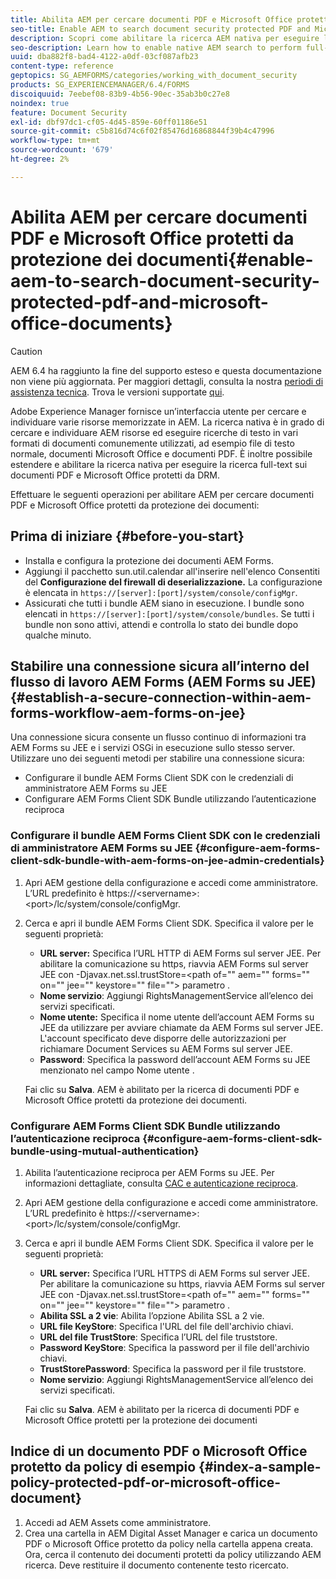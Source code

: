 ```yaml
---
title: Abilita AEM per cercare documenti PDF e Microsoft Office protetti da protezione dei documenti
seo-title: Enable AEM to search document security protected PDF and Microsoft Office documents
description: Scopri come abilitare la ricerca AEM nativa per eseguire la ricerca full-text sui documenti PDF protetti DRM.
seo-description: Learn how to enable native AEM search to perform full-text search on DRM protected PDF documents.
uuid: dba882f8-bad4-4122-a0df-03cf087afb23
content-type: reference
geptopics: SG_AEMFORMS/categories/working_with_document_security
products: SG_EXPERIENCEMANAGER/6.4/FORMS
discoiquuid: 7eebef08-83b9-4b56-90ec-35ab3b0c27e8
noindex: true
feature: Document Security
exl-id: dbf97dc1-cf05-4d45-859e-60ff01186e51
source-git-commit: c5b816d74c6f02f85476d16868844f39b4c47996
workflow-type: tm+mt
source-wordcount: '679'
ht-degree: 2%

---
```


# Abilita AEM per cercare documenti PDF e Microsoft Office protetti da protezione dei documenti{#enable-aem-to-search-document-security-protected-pdf-and-microsoft-office-documents}

>[!CAUTION]
>
>AEM 6.4 ha raggiunto la fine del supporto esteso e questa documentazione non viene più aggiornata. Per maggiori dettagli, consulta la nostra [periodi di assistenza tecnica](https://helpx.adobe.com/it/support/programs/eol-matrix.html). Trova le versioni supportate [qui](https://experienceleague.adobe.com/docs/).

Adobe Experience Manager fornisce un’interfaccia utente per cercare e individuare varie risorse memorizzate in AEM. La ricerca nativa è in grado di cercare e individuare AEM risorse ed eseguire ricerche di testo in vari formati di documenti comunemente utilizzati, ad esempio file di testo normale, documenti Microsoft Office e documenti PDF. È inoltre possibile estendere e abilitare la ricerca nativa per eseguire la ricerca full-text sui documenti PDF e Microsoft Office protetti da DRM.

Effettuare le seguenti operazioni per abilitare AEM per cercare documenti PDF e Microsoft Office protetti da protezione dei documenti:

## Prima di iniziare {#before-you-start}

* Installa e configura la protezione dei documenti AEM Forms.
* Aggiungi il pacchetto sun.util.calendar all&#39;inserire nell&#39;elenco Consentiti del **Configurazione del firewall di deserializzazione.** La configurazione è elencata in `https://[server]:[port]/system/console/configMgr`.
* Assicurati che tutti i bundle AEM siano in esecuzione. I bundle sono elencati in `https://[server]:[port]/system/console/bundles`. Se tutti i bundle non sono attivi, attendi e controlla lo stato dei bundle dopo qualche minuto.

## Stabilire una connessione sicura all’interno del flusso di lavoro AEM Forms (AEM Forms su JEE) {#establish-a-secure-connection-within-aem-forms-workflow-aem-forms-on-jee}

Una connessione sicura consente un flusso continuo di informazioni tra AEM Forms su JEE e i servizi OSGi in esecuzione sullo stesso server. Utilizzare uno dei seguenti metodi per stabilire una connessione sicura:

* Configurare il bundle AEM Forms Client SDK con le credenziali di amministratore AEM Forms su JEE
* Configurare AEM Forms Client SDK Bundle utilizzando l’autenticazione reciproca

### Configurare il bundle AEM Forms Client SDK con le credenziali di amministratore AEM Forms su JEE {#configure-aem-forms-client-sdk-bundle-with-aem-forms-on-jee-admin-credentials}

1. Apri AEM gestione della configurazione e accedi come amministratore. L’URL predefinito è https://&lt;servername>:&lt;port>/lc/system/console/configMgr.
1. Cerca e apri il bundle AEM Forms Client SDK. Specifica il valore per le seguenti proprietà:

   * **URL server:** Specifica l’URL HTTP di AEM Forms sul server JEE. Per abilitare la comunicazione su https, riavvia AEM Forms sul server JEE con -Djavax.net.ssl.trustStore=&lt;path of=&quot;&quot; aem=&quot;&quot; forms=&quot;&quot; on=&quot;&quot; jee=&quot;&quot; keystore=&quot;&quot; file=&quot;&quot;> parametro .
   * **Nome servizio**: Aggiungi RightsManagementService all’elenco dei servizi specificati.
   * **Nome utente:** Specifica il nome utente dell’account AEM Forms su JEE da utilizzare per avviare chiamate da AEM Forms sul server JEE. L&#39;account specificato deve disporre delle autorizzazioni per richiamare Document Services su AEM Forms sul server JEE.
   * **Password**: Specifica la password dell’account AEM Forms su JEE menzionato nel campo Nome utente .

   Fai clic su **Salva**. AEM è abilitato per la ricerca di documenti PDF e Microsoft Office protetti da protezione dei documenti.

### Configurare AEM Forms Client SDK Bundle utilizzando l’autenticazione reciproca {#configure-aem-forms-client-sdk-bundle-using-mutual-authentication}

1. Abilita l’autenticazione reciproca per AEM Forms su JEE. Per informazioni dettagliate, consulta [CAC e autenticazione reciproca](https://helpx.adobe.com/livecycle/kb/cac-mutual-authentication.html).
1. Apri AEM gestione della configurazione e accedi come amministratore. L’URL predefinito è https://&lt;servername>:&lt;port>/lc/system/console/configMgr.
1. Cerca e apri il bundle AEM Forms Client SDK. Specifica il valore per le seguenti proprietà:

   * **URL server:** Specifica l’URL HTTPS di AEM Forms sul server JEE. Per abilitare la comunicazione su https, riavvia AEM Forms sul server JEE con -Djavax.net.ssl.trustStore=&lt;path of=&quot;&quot; aem=&quot;&quot; forms=&quot;&quot; on=&quot;&quot; jee=&quot;&quot; keystore=&quot;&quot; file=&quot;&quot;> parametro .
   * **Abilita SSL a 2 vie**: Abilita l’opzione Abilita SSL a 2 vie.
   * **URL file KeyStore**: Specifica l&#39;URL del file dell&#39;archivio chiavi.
   * **URL del file TrustStore**: Specifica l’URL del file truststore.
   * **Password KeyStore**: Specifica la password per il file dell&#39;archivio chiavi.
   * **TrustStorePassword**: Specifica la password per il file truststore.
   * **Nome servizio**: Aggiungi RightsManagementService all’elenco dei servizi specificati.

   Fai clic su **Salva**. AEM è abilitato per la ricerca di documenti PDF e Microsoft Office protetti per la protezione dei documenti

## Indice di un documento PDF o Microsoft Office protetto da policy di esempio {#index-a-sample-policy-protected-pdf-or-microsoft-office-document}

1. Accedi ad AEM Assets come amministratore.
1. Crea una cartella in AEM Digital Asset Manager e carica un documento PDF o Microsoft Office protetto da policy nella cartella appena creata. Ora, cerca il contenuto dei documenti protetti da policy utilizzando AEM ricerca. Deve restituire il documento contenente testo ricercato.
